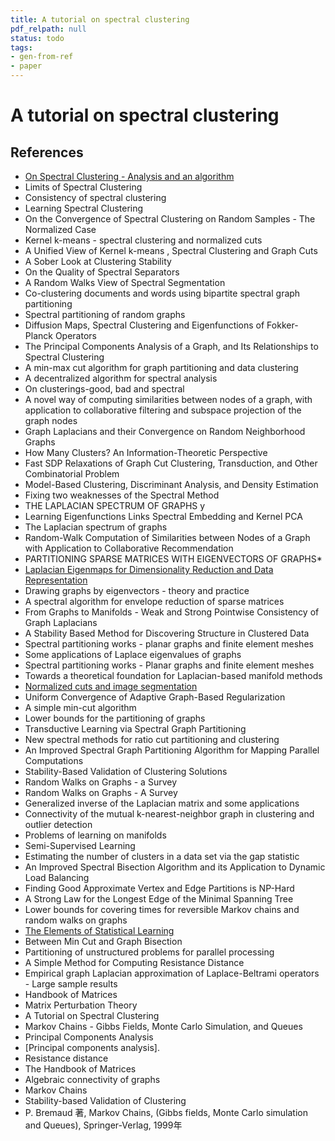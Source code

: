 ```yaml
---
title: A tutorial on spectral clustering
pdf_relpath: null
status: todo
tags:
- gen-from-ref
- paper
---
```


# A tutorial on spectral clustering

## References

- [On Spectral Clustering - Analysis and an algorithm](./on-spectral-clustering-analysis-and-an-algorithm.md)
- Limits of Spectral Clustering
- Consistency of spectral clustering
- Learning Spectral Clustering
- On the Convergence of Spectral Clustering on Random Samples - The Normalized Case
- Kernel k-means - spectral clustering and normalized cuts
- A Unified View of Kernel k-means , Spectral Clustering and Graph Cuts
- A Sober Look at Clustering Stability
- On the Quality of Spectral Separators
- A Random Walks View of Spectral Segmentation
- Co-clustering documents and words using bipartite spectral graph partitioning
- Spectral partitioning of random graphs
- Diffusion Maps, Spectral Clustering and Eigenfunctions of Fokker-Planck Operators
- The Principal Components Analysis of a Graph, and Its Relationships to Spectral Clustering
- A min-max cut algorithm for graph partitioning and data clustering
- A decentralized algorithm for spectral analysis
- On clusterings-good, bad and spectral
- A novel way of computing similarities between nodes of a graph, with application to collaborative filtering and subspace projection of the graph nodes
- Graph Laplacians and their Convergence on Random Neighborhood Graphs
- How Many Clusters? An Information-Theoretic Perspective
- Fast SDP Relaxations of Graph Cut Clustering, Transduction, and Other Combinatorial Problem
- Model-Based Clustering, Discriminant Analysis, and Density Estimation
- Fixing two weaknesses of the Spectral Method
- THE LAPLACIAN SPECTRUM OF GRAPHS y
- Learning Eigenfunctions Links Spectral Embedding and Kernel PCA
- The Laplacian spectrum of graphs
- Random-Walk Computation of Similarities between Nodes of a Graph with Application to Collaborative Recommendation
- PARTITIONING SPARSE MATRICES WITH EIGENVECTORS OF GRAPHS*
- [Laplacian Eigenmaps for Dimensionality Reduction and Data Representation](./laplacian-eigenmaps-for-dimensionality-reduction-and-data-representation.md)
- Drawing graphs by eigenvectors - theory and practice
- A spectral algorithm for envelope reduction of sparse matrices
- From Graphs to Manifolds - Weak and Strong Pointwise Consistency of Graph Laplacians
- A Stability Based Method for Discovering Structure in Clustered Data
- Spectral partitioning works - planar graphs and finite element meshes
- Some applications of Laplace eigenvalues of graphs
- Spectral partitioning works - Planar graphs and finite element meshes
- Towards a theoretical foundation for Laplacian-based manifold methods
- [Normalized cuts and image segmentation](./normalized-cuts-and-image-segmentation.md)
- Uniform Convergence of Adaptive Graph-Based Regularization
- A simple min-cut algorithm
- Lower bounds for the partitioning of graphs
- Transductive Learning via Spectral Graph Partitioning
- New spectral methods for ratio cut partitioning and clustering
- An Improved Spectral Graph Partitioning Algorithm for Mapping Parallel Computations
- Stability-Based Validation of Clustering Solutions
- Random Walks on Graphs - a Survey
- Random Walks on Graphs - A Survey
- Generalized inverse of the Laplacian matrix and some applications
- Connectivity of the mutual k-nearest-neighbor graph in clustering and outlier detection
- Problems of learning on manifolds
- Semi-Supervised Learning
- Estimating the number of clusters in a data set via the gap statistic
- An Improved Spectral Bisection Algorithm and its Application to Dynamic Load Balancing
- Finding Good Approximate Vertex and Edge Partitions is NP-Hard
- A Strong Law for the Longest Edge of the Minimal Spanning Tree
- Lower bounds for covering times for reversible Markov chains and random walks on graphs
- [The Elements of Statistical Learning](./the-elements-of-statistical-learning.md)
- Between Min Cut and Graph Bisection
- Partitioning of unstructured problems for parallel processing
- A Simple Method for Computing Resistance Distance
- Empirical graph Laplacian approximation of Laplace-Beltrami operators - Large sample results
- Handbook of Matrices
- Matrix Perturbation Theory
- A Tutorial on Spectral Clustering
- Markov Chains - Gibbs Fields, Monte Carlo Simulation, and Queues
- Principal Components Analysis
- [Principal components analysis].
- Resistance distance
- The Handbook of Matrices
- Algebraic connectivity of graphs
- Markov Chains
- Stability-based Validation of Clustering
- P. Bremaud 著, Markov Chains, (Gibbs fields, Monte Carlo simulation and Queues), Springer-Verlag, 1999年
